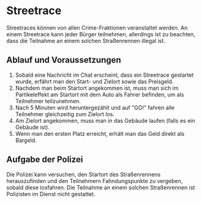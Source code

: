 # Streetrace

Streetraces können von allen Crime-Fraktionen veranstaltet werden. An einem Streetrace kann jeder Bürger teilnehmen, allerdings ist zu beachten, dass die Teilnahme an einem solchen Straßenrennen illegal ist.

## Ablauf und Voraussetzungen
1. Sobald eine Nachricht im Chat erscheint, dass ein Streetrace gestartet wurde, erfährt man den Start- und Zielort sowie das Preisgeld.
2. Nachdem man beim Startort angekommen ist, muss man sich im Partikeleffekt am Startort mit dem Auto als Fahrer befinden, um als Teilnehmer teilzunehmen.
3. Nach 5 Minuten wird heruntergezählt und auf "GO!" fahren alle Teilnehmer gleichzeitig zum Zielort los.
4. Am Zielort angekommen, muss man in das Gebäude laufen (falls es ein Gebäude ist).
5. Wenn man den ersten Platz erreicht, erhält man das Geld direkt als Bargeld.

## Aufgabe der Polizei
Die Polizei kann versuchen, den Startort des Straßenrennens herauszufinden und den Teilnehmern Fahndungspunkte zu vergeben, sobald diese losfahren. Die Teilnahme an einem solchen Straßenrennen ist Polizisten im Dienst nicht gestattet.